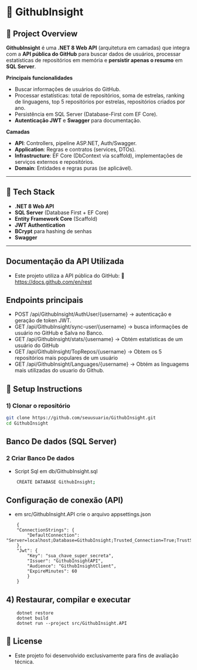 # 📘 GithubInsight

## 🔹 Project Overview

**GithubInsight** é uma **.NET 8 Web API** (arquitetura em camadas) que integra com a **API pública do GitHub** para buscar dados de usuários, processar estatísticas de repositórios em memória e **persistir apenas o resumo** em **SQL Server**.

**Principais funcionalidades**

- Buscar informações de usuários do GitHub.
- Processar estatísticas: total de repositórios, soma de estrelas, ranking de linguagens, top 5 repositórios por estrelas, repositórios criados por ano.
- Persistência em SQL Server (Database-First com EF Core).
- **Autenticação JWT** e **Swagger** para documentação.

**Camadas**

- **API**: Controllers, pipeline ASP.NET, Auth/Swagger.
- **Application**: Regras e contratos (services, DTOs).
- **Infrastructure**: EF Core (DbContext via scaffold), implementações de serviços externos e repositórios.
- **Domain**: Entidades e regras puras (se aplicável).

---

## 🔹 Tech Stack

- **.NET 8 Web API**
- **SQL Server** (Database First + EF Core)
- **Entity Framework Core** (Scaffold)
- **JWT Authentication**
- **BCrypt** para hashing de senhas
- **Swagger**

---

## Documentação da API Utilizada

- Este projeto utiliza a API pública do GitHub:
  🔗 https://docs.github.com/en/rest

## Endpoints principais

- POST /api/GithubInsight/AuthUser/{username} → autenticação e geração de token JWT.
- GET /api/GithubInsight/sync-user/{username} → busca informações de usuário no GitHub e Salva no Banco.
- GET /api/GithubInsight/stats/{username} → Obtém estatísticas de um usuário do GitHub
- GET /api/GithubInsight/TopRepos/{username} → Obtem os 5 repositórios mais populares de um usuário
- GET /api/GithubInsight/Languages/{username} → Obtém as linguagems mais utilizadas do usuario do Github.

## 🔹 Setup Instructions

### 1) Clonar o repositório

```bash
git clone https://github.com/seuusuario/GithubInsight.git
cd GithubInsight
```

## Banco De dados (SQL Server)

### 2 Criar Banco De dados

- Script Sql em db/GithubInsight.sql

```bash
    CREATE DATABASE GithubInsight;
```

## Configuração de conexão (API)

- em src/GithubInsight.API crie o arquivo appsettings.json

```
    {
    "ConnectionStrings": {
        "DefaultConnection": "Server=localhost;Database=GithubInsight;Trusted_Connection=True;TrustServerCertificate=True;"
    },
    "Jwt": {
        "Key": "sua_chave_super_secreta",
        "Issuer": "GithubInsightAPI",
        "Audience": "GithubInsightClient",
        "ExpireMinutes": 60
        }
    }
```

## 4) Restaurar, compilar e executar

```
    dotnet restore
    dotnet build
    dotnet run --project src/GithubInsight.API
```

## 🔹 License

- Este projeto foi desenvolvido exclusivamente para fins de avaliação técnica.
